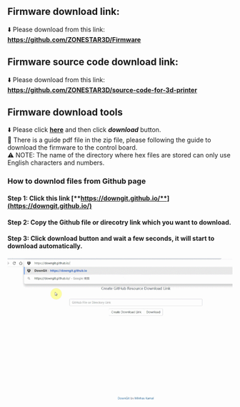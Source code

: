 ## Firmware download link:
:arrow_down: Please download from this link: **https://github.com/ZONESTAR3D/Firmware**

## Firmware source code download link:
:arrow_down: Please download from this link: **https://github.com/ZONESTAR3D/source-code-for-3d-printer**

## Firmware download tools
:arrow_down:  Please click [**here**](./Firmware%20Upload%20tools%20for%20Win.zip) and then click ***download*** button.  
:star2: There is a guide pdf file in the zip file, please following the guide to download the firmware to the control board.  
:warning: NOTE: The name of the directory where hex files are stored can only use English characters and numbers.  

### How to downlod files from Github page
#### Step 1: Click this link [**https://downgit.github.io/**](https://downgit.github.io/) 
#### Step 2: Copy the Github file or direcotry link which you want to download.
#### Step 3: Click download button and wait a few seconds, it will start to download automatically. 
![](https://github.com/ZONESTAR3D/Document-and-User-Guide/blob/master/download.gif)  


